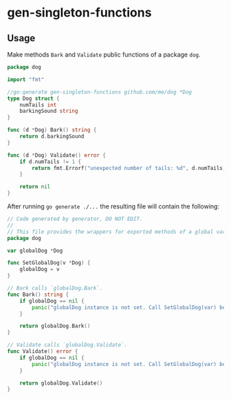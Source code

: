 # gen-singleton-functions

## Usage

Make methods `Bark` and `Validate` public functions of a package `dog`.

```go
package dog

import "fmt"

//go:generate gen-singleton-functions github.com/me/dog *Dog
type Dog struct {
    numTails int
    barkingSound string
}

func (d *Dog) Bark() string {
    return d.barkingSound
}

func (d *Dog) Validate() error {
    if d.numTails != 1 {
        return fmt.Errorf("unexpected number of tails: %d", d.numTails)
    }

    return nil
}
```

After running `go generate ./...` the resulting file will contain the following:

```go
// Code generated by generator, DO NOT EDIT.
//
// This file provides the wrappers for exported methods of a global var `globalDog`.
package dog

var globalDog *Dog

func SetGlobalDog(v *Dog) {
	globalDog = v
}

// Bark calls `globalDog.Bark`.
func Bark() string {
	if globalDog == nil {
		panic("globalDog instance is not set. Call SetGlobalDog(var) before calling Bark")
	}

	return globalDog.Bark()
}

// Validate calls `globalDog.Validate`.
func Validate() error {
	if globalDog == nil {
		panic("globalDog instance is not set. Call SetGlobalDog(var) before calling Validate")
	}

	return globalDog.Validate()
}
```
